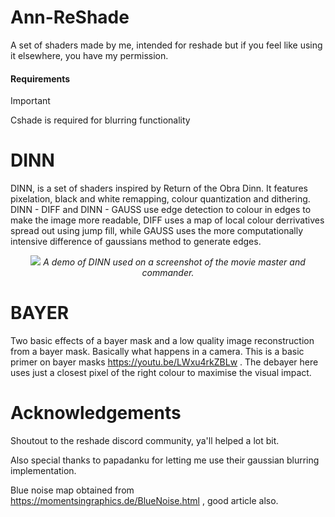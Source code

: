 # Ann-ReShade
A set of shaders made by me, intended for reshade but if you feel like using it elsewhere, you have my permission.

#### Requirements
>[!IMPORTANT]
Cshade is required for blurring functionality

# DINN
DINN, is a set of shaders inspired by Return of the Obra Dinn. It features pixelation, black and white remapping, colour quantization and dithering. DINN - DIFF and DINN - GAUSS use edge detection to colour in edges to make the image more readable, DIFF uses a map of local colour derrivatives spread out using jump fill, while GAUSS uses the more computationally intensive difference of gaussians method to generate edges.
<p align="center"><img src="https://steamuserimages-a.akamaihd.net/ugc/2290707943337466585/98E4CE291A74F7B36A2769C0034107DF9271BC2B/?imw=5000&imh=5000&ima=fit&impolicy=Letterbox&imcolor=%23000000&letterbox=false">
<i>A demo of DINN used on a screenshot of the movie master and commander. </i></p>

# BAYER
Two basic effects of a bayer mask and a low quality image reconstruction from a bayer mask. Basically what happens in a camera. This is a basic primer on bayer masks https://youtu.be/LWxu4rkZBLw . The debayer here uses just a closest pixel of the right colour to maximise the visual impact.

# Acknowledgements
Shoutout to the reshade discord community, ya'll helped a lot bit. 

Also special thanks to papadanku for letting me use their gaussian blurring implementation.

Blue noise map obtained from https://momentsingraphics.de/BlueNoise.html , good article also.
